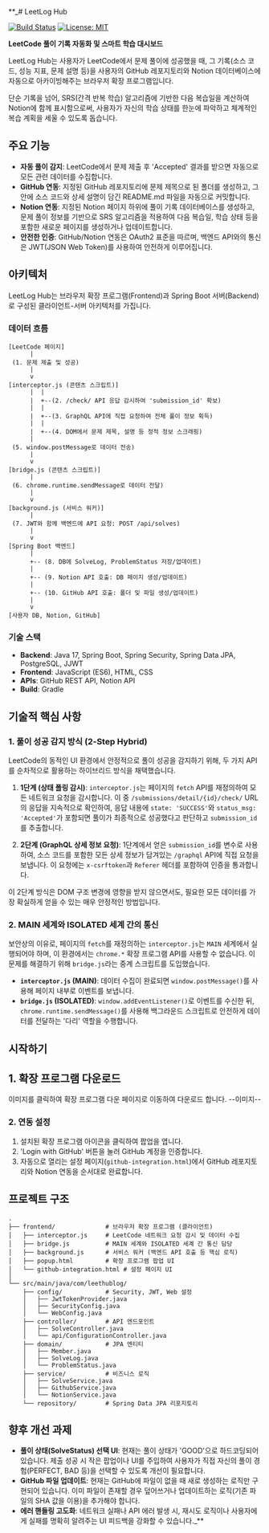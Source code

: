 **_# LeetLog Hub

[![Build Status](https://img.shields.io/badge/build-passing-brightgreen)](https://github.com/NileTheKing/leetloghub)
[![License: MIT](https://img.shields.io/badge/License-MIT-yellow.svg)](https://opensource.org/licenses/MIT)

**LeetCode 풀이 기록 자동화 및 스마트 학습 대시보드**

LeetLog Hub는 사용자가 LeetCode에서 문제 풀이에 성공했을 때, 그 기록(소스 코드, 성능 지표, 문제 설명 등)을 사용자의 GitHub 레포지토리와 Notion 데이터베이스에 자동으로 아카이빙해주는 브라우저 확장 프로그램입니다.

단순 기록을 넘어, SRS(간격 반복 학습) 알고리즘에 기반한 다음 복습일을 계산하여 Notion에 함께 표시함으로써, 사용자가 자신의 학습 상태를 한눈에 파악하고 체계적인 복습 계획을 세울 수 있도록 돕습니다.

## 주요 기능

*   **자동 풀이 감지**: LeetCode에서 문제 제출 후 'Accepted' 결과를 받으면 자동으로 모든 관련 데이터를 수집합니다.
*   **GitHub 연동**: 지정된 GitHub 레포지토리에 문제 제목으로 된 폴더를 생성하고, 그 안에 소스 코드와 상세 설명이 담긴 README.md 파일을 자동으로 커밋합니다.
*   **Notion 연동**: 지정된 Notion 페이지 하위에 풀이 기록 데이터베이스를 생성하고, 문제 풀이 정보를 기반으로 SRS 알고리즘을 적용하여 다음 복습일, 학습 상태 등을 포함한 새로운 페이지를 생성하거나 업데이트합니다.
*   **안전한 인증**: GitHub/Notion 연동은 OAuth2 표준을 따르며, 백엔드 API와의 통신은 JWT(JSON Web Token)를 사용하여 안전하게 이루어집니다.

## 아키텍처

LeetLog Hub는 브라우저 확장 프로그램(Frontend)과 Spring Boot 서버(Backend)로 구성된 클라이언트-서버 아키텍처를 가집니다.

### 데이터 흐름

```
[LeetCode 페이지]
      |
 (1. 문제 제출 및 성공)
      |
      v
[interceptor.js (콘텐츠 스크립트)]
      |  |
      |  +--(2. /check/ API 응답 감시하여 'submission_id' 확보)
      |  |
      |  +--(3. GraphQL API에 직접 요청하여 전체 풀이 정보 획득)
      |  |
      |  +--(4. DOM에서 문제 제목, 설명 등 정적 정보 스크래핑)
      |
 (5. window.postMessage로 데이터 전송)
      |
      v
[bridge.js (콘텐츠 스크립트)]
      |
 (6. chrome.runtime.sendMessage로 데이터 전달)
      |
      v
[background.js (서비스 워커)]
      |
 (7. JWT와 함께 백엔드에 API 요청: POST /api/solves)
      |
      v
[Spring Boot 백엔드]
      |
      +-- (8. DB에 SolveLog, ProblemStatus 저장/업데이트)
      |
      +-- (9. Notion API 호출: DB 페이지 생성/업데이트)
      |
      +-- (10. GitHub API 호출: 폴더 및 파일 생성/업데이트)
      |
      v
[사용자 DB, Notion, GitHub]
```

### 기술 스택

*   **Backend**: Java 17, Spring Boot, Spring Security, Spring Data JPA, PostgreSQL, JJWT
*   **Frontend**: JavaScript (ES6), HTML, CSS
*   **APIs**: GitHub REST API, Notion API
*   **Build**: Gradle

## 기술적 핵심 사항

### 1. 풀이 성공 감지 방식 (2-Step Hybrid)

LeetCode의 동적인 UI 환경에서 안정적으로 풀이 성공을 감지하기 위해, 두 가지 API를 순차적으로 활용하는 하이브리드 방식을 채택했습니다.

1.  **1단계 (상태 폴링 감시)**: `interceptor.js`는 페이지의 `fetch` API를 재정의하여 모든 네트워크 요청을 감시합니다. 이 중 `/submissions/detail/{id}/check/` URL의 응답을 지속적으로 확인하여, 응답 내용에 `state: 'SUCCESS'`와 `status_msg: 'Accepted'`가 포함되면 풀이가 최종적으로 성공했다고 판단하고 `submission_id`를 추출합니다.

2.  **2단계 (GraphQL 상세 정보 요청)**: 1단계에서 얻은 `submission_id`를 변수로 사용하여, 소스 코드를 포함한 모든 상세 정보가 담겨있는 `/graphql` API에 직접 요청을 보냅니다. 이 요청에는 `x-csrftoken`과 `Referer` 헤더를 포함하여 인증을 통과합니다.

이 2단계 방식은 DOM 구조 변경에 영향을 받지 않으면서도, 필요한 모든 데이터를 가장 확실하게 얻을 수 있는 매우 안정적인 방법입니다.

### 2. MAIN 세계와 ISOLATED 세계 간의 통신

보안상의 이유로, 페이지의 `fetch`를 재정의하는 `interceptor.js`는 `MAIN` 세계에서 실행되어야 하며, 이 환경에서는 `chrome.*` 확장 프로그램 API를 사용할 수 없습니다. 이 문제를 해결하기 위해 `bridge.js`라는 중계 스크립트를 도입했습니다.

*   **`interceptor.js` (MAIN)**: 데이터 수집이 완료되면 `window.postMessage()`를 사용해 페이지 내부로 이벤트를 보냅니다.
*   **`bridge.js` (ISOLATED)**: `window.addEventListener()`로 이벤트를 수신한 뒤, `chrome.runtime.sendMessage()`를 사용해 백그라운드 스크립트로 안전하게 데이터를 전달하는 '다리' 역할을 수행합니다.

## 시작하기


## 1. 확장 프로그램 다운로드
이미지를 클릭하여 확장 프로그램 다운 페이지로 이동하여 다운로드 합니다.
--이미지--


### 2. 연동 설정

1.  설치된 확장 프로그램 아이콘을 클릭하여 팝업을 엽니다.
2.  'Login with GitHub' 버튼을 눌러 GitHub 계정을 인증합니다.
3.  자동으로 열리는 설정 페이지(`github-integration.html`)에서 GitHub 레포지토리와 Notion 연동을 순서대로 완료합니다.

## 프로젝트 구조

```
.
├── frontend/              # 브라우저 확장 프로그램 (클라이언트)
│   ├── interceptor.js     # LeetCode 네트워크 요청 감시 및 데이터 수집
│   ├── bridge.js          # MAIN 세계와 ISOLATED 세계 간 통신 담당
│   ├── background.js      # 서비스 워커 (백엔드 API 호출 등 핵심 로직)
│   ├── popup.html         # 확장 프로그램 팝업 UI
│   └── github-integration.html # 설정 페이지 UI
│
└── src/main/java/com/leethublog/
    ├── config/            # Security, JWT, Web 설정
    │   ├── JwtTokenProvider.java
    │   ├── SecurityConfig.java
    │   └── WebConfig.java
    ├── controller/        # API 엔드포인트
    │   ├── SolveController.java
    │   └── api/ConfigurationController.java
    ├── domain/            # JPA 엔티티
    │   ├── Member.java
    │   ├── SolveLog.java
    │   └── ProblemStatus.java
    ├── service/           # 비즈니스 로직
    │   ├── SolveService.java
    │   ├── GithubService.java
    │   └── NotionService.java
    └── repository/        # Spring Data JPA 리포지토리
```

## 향후 개선 과제

*   **풀이 상태(SolveStatus) 선택 UI**: 현재는 풀이 상태가 'GOOD'으로 하드코딩되어 있습니다. 제출 성공 시 작은 팝업이나 UI를 주입하여 사용자가 직접 자신의 풀이 경험(PERFECT, BAD 등)을 선택할 수 있도록 개선이 필요합니다.
*   **GitHub 파일 업데이트**: 현재는 GitHub에 파일이 없을 때 새로 생성하는 로직만 구현되어 있습니다. 이미 파일이 존재할 경우 덮어쓰거나 업데이트하는 로직(기존 파일의 SHA 값을 이용)을 추가해야 합니다.
*   **에러 핸들링 고도화**: 네트워크 실패나 API 에러 발생 시, 재시도 로직이나 사용자에게 실패를 명확히 알려주는 UI 피드백을 강화할 수 있습니다._**
